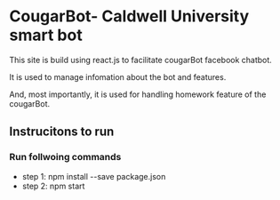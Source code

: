<h1>CougarBot- Caldwell University smart bot</h1>
<p>This site is build using react.js to facilitate cougarBot facebook chatbot.</p>
<p>It is used to manage infomation about the bot and features.</p>
<p>And, most importantly, it is used for handling homework feature of the cougarBot.</p>

<h2>Instrucitons to run</h2>
<h3>Run follwoing commands</h3>
<ul>
  <li>step 1: npm install --save package.json</li>
  <li>step 2: npm start</li>
</ul>
